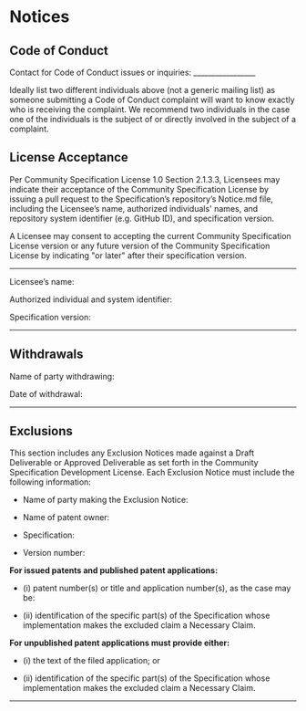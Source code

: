 # Notices

## Code of Conduct

Contact for Code of Conduct issues or inquiries:  _________________

Ideally list two different individuals above (not a generic mailing list) as 
someone submitting a Code of Conduct complaint will want to know exactly who is 
receiving the complaint. We recommend two individuals in the case one of the 
individuals is the subject of or directly involved in the subject of a complaint.

## License Acceptance

Per Community Specification License 1.0 Section 2.1.3.3, Licensees may indicate
their acceptance of the Community Specification License by issuing a pull request
to the Specification’s repository’s Notice.md file, including the Licensee’s name,
authorized individuals' names, and repository system identifier (e.g. GitHub ID),
and specification version.

A Licensee may consent to accepting the current Community Specification License
version or any future version of the Community Specification License by indicating
"or later" after their specification version.

---------------------------------------------------------------------------------

Licensee’s name:

Authorized individual and system identifier:

Specification version:

---------------------------------------------------------------------------------

## Withdrawals

Name of party withdrawing:

Date of withdrawal:

---------------------------------------------------------------------------------

## Exclusions

This section includes any Exclusion Notices made against a Draft Deliverable or
Approved Deliverable as set forth in the Community Specification Development
License. Each Exclusion Notice must include the following information:

-	Name of party making the Exclusion Notice:

-	Name of patent owner:

-	Specification:

-	Version number:

**For issued patents and published patent applications:**

- (i)	patent number(s) or title and application number(s), as the case may be:

- (ii)	identification of the specific part(s) of the Specification whose 
  implementation makes the excluded claim a Necessary Claim.

**For unpublished patent applications must provide either:**

- (i) the text of the filed application; or
    
- (ii) identification of the specific part(s) of the Specification whose
  implementation makes the excluded claim a Necessary Claim.

-----------------------------------------------------------------------------------------
